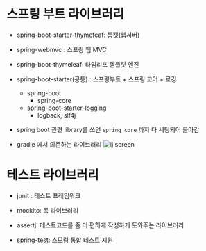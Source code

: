 # 스프링 부트 라이브러리

- spring-boot-starter-thymefeaf: 톰캣(웹서버)


- spring-webmvc : 스프링 웹 MVC

- spring-boot-thymeleaf: 타임리프 템플릿 엔진

- spring-boot-starter(공통) : 스프링부트 + 스프링 코어 + 로깅
    - spring-boot
        - spring-core
    - spring-boot-starter-logging
        - logback, slf4j

- spring boot 관련 library를 쓰면 ``spring core`` 까지 다 세팅되어 돌아감

- gradle 에서 의존하는 라이브러리
![ij screen](https://user-images.githubusercontent.com/102288426/189086606-aa08157f-1230-42ed-b44f-1a2626a34c01.png)


# 테스트 라이브러리

- junit : 테스트 프레임워크

- mockito: 목 라이브러리

- assertj: 테스트코드를 좀 더 편하게 작성하게 도와주는 라이브러리

- spring-test: 스므링 통합 테스트 지원


